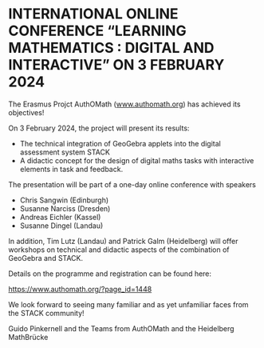 # INTERNATIONAL ONLINE CONFERENCE “LEARNING MATHEMATICS : DIGITAL AND INTERACTIVE” ON 3 FEBRUARY 2024

The Erasmus Projct AuthOMath (www.authomath.org) has achieved its objectives!

On 3 February 2024, the project will present its results: 

* The technical integration of GeoGebra applets into the digital assessment system STACK
* A didactic concept for the design of digital maths tasks with interactive elements in task and feedback.

The presentation will be part of a one-day online conference with speakers

* Chris Sangwin (Edinburgh)
* Susanne Narciss (Dresden)
* Andreas Eichler (Kassel)
* Susanne Dingel (Landau)

In addition, Tim Lutz (Landau) and Patrick Galm (Heidelberg) will offer workshops on technical and didactic aspects of the combination of GeoGebra and STACK.

Details on the programme and registration can be found here:

https://www.authomath.org/?page_id=1448

We look forward to seeing many familiar and as yet unfamiliar faces from the STACK community!

Guido Pinkernell and the Teams from AuthOMath and the Heidelberg MathBrücke
